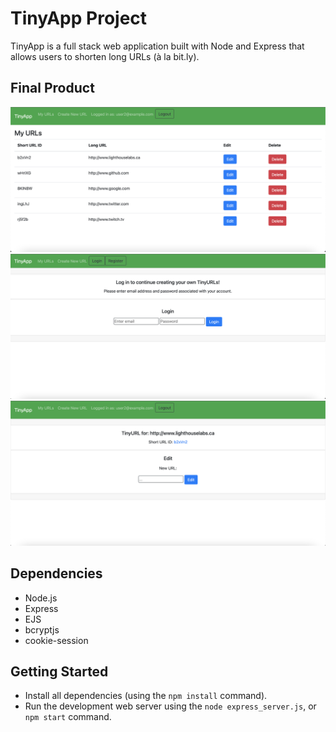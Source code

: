 # TinyApp Project

TinyApp is a full stack web application built with Node and Express that allows users to shorten long URLs (à la bit.ly).

## Final Product

!["Screenshot of the URLS page"](https://github.com/hpatel1959/tinyapp/blob/main/docs/urls-page.png?raw=true)
!["Screenshot of the login page"](https://github.com/hpatel1959/tinyapp/blob/main/docs/urls-login-page.png?raw=true)
!["Screenshot of the edit URL page"](https://github.com/hpatel1959/tinyapp/blob/main/docs/urls-edit-page.png?raw=true)

## Dependencies

- Node.js
- Express
- EJS
- bcryptjs
- cookie-session

## Getting Started

- Install all dependencies (using the `npm install` command).
- Run the development web server using the `node express_server.js`, or `npm start` command.
